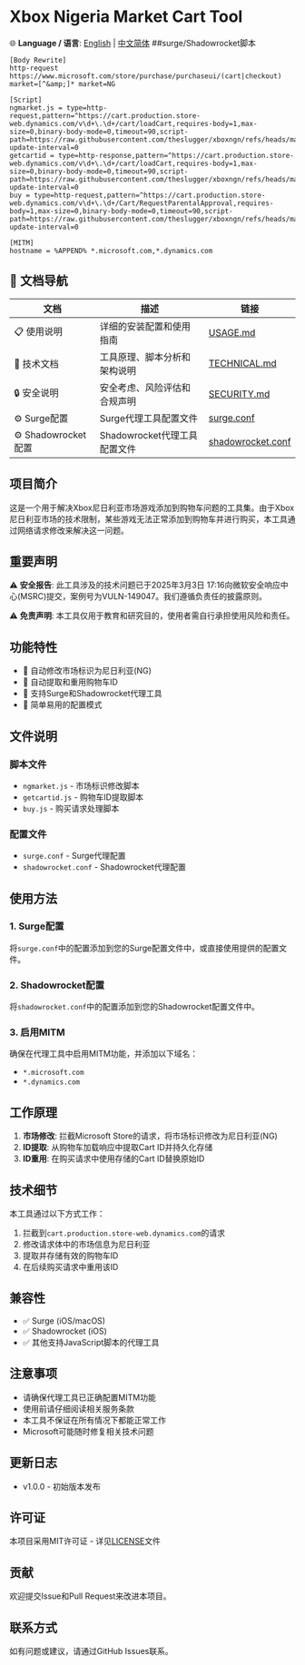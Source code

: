 # Xbox Nigeria Market Cart Tool

🌐 **Language / 语言**: [English](README_EN.md) | [中文简体](README.md)
##surge/Shadowrocket脚本
```
[Body Rewrite]
http-request https://www.microsoft.com/store/purchase/purchaseui/(cart|checkout) market=[^&amp;]* market=NG

[Script]
ngmarket.js = type=http-request,pattern=^https://cart.production.store-web.dynamics.com/v\d+\.\d+/cart/loadCart,requires-body=1,max-size=0,binary-body-mode=0,timeout=90,script-path=https://raw.githubusercontent.com/theslugger/xboxngn/refs/heads/main/ngmarket.js,script-update-interval=0
getcartid = type=http-response,pattern=^https://cart.production.store-web.dynamics.com/v\d+\.\d+/cart/loadCart,requires-body=1,max-size=0,binary-body-mode=0,timeout=90,script-path=https://raw.githubusercontent.com/theslugger/xboxngn/refs/heads/main/getcartid.js,script-update-interval=0
buy = type=http-request,pattern=^https://cart.production.store-web.dynamics.com/v\d+\.\d+/Cart/RequestParentalApproval,requires-body=1,max-size=0,binary-body-mode=0,timeout=90,script-path=https://raw.githubusercontent.com/theslugger/xboxngn/refs/heads/main/buy.js,script-update-interval=0

[MITM]
hostname = %APPEND% *.microsoft.com,*.dynamics.com
```

## 📖 文档导航

| 文档 | 描述 | 链接 |
|------|------|------|
| 📋 使用说明 | 详细的安装配置和使用指南 | [USAGE.md](docs/USAGE.md) |
| 🔧 技术文档 | 工具原理、脚本分析和架构说明 | [TECHNICAL.md](docs/TECHNICAL.md) |
| 🔒 安全说明 | 安全考虑、风险评估和合规声明 | [SECURITY.md](docs/SECURITY.md) |
| ⚙️ Surge配置 | Surge代理工具配置文件 | [surge.conf](config/surge.conf) |
| ⚙️ Shadowrocket配置 | Shadowrocket代理工具配置文件 | [shadowrocket.conf](config/shadowrocket.conf) |

## 项目简介

这是一个用于解决Xbox尼日利亚市场游戏添加到购物车问题的工具集。由于Xbox尼日利亚市场的技术限制，某些游戏无法正常添加到购物车并进行购买，本工具通过网络请求修改来解决这一问题。

## 重要声明

⚠️ **安全报告**: 此工具涉及的技术问题已于2025年3月3日 17:16向微软安全响应中心(MSRC)提交，案例号为VULN-149047。我们遵循负责任的披露原则。

⚠️ **免责声明**: 本工具仅用于教育和研究目的，使用者需自行承担使用风险和责任。

## 功能特性

- 🛒 自动修改市场标识为尼日利亚(NG)
- 🔄 自动提取和重用购物车ID
- 📱 支持Surge和Shadowrocket代理工具
- 🔧 简单易用的配置模式

## 文件说明

### 脚本文件

- `ngmarket.js` - 市场标识修改脚本
- `getcartid.js` - 购物车ID提取脚本  
- `buy.js` - 购买请求处理脚本

### 配置文件

- `surge.conf` - Surge代理配置
- `shadowrocket.conf` - Shadowrocket代理配置

## 使用方法

### 1. Surge配置

将`surge.conf`中的配置添加到您的Surge配置文件中，或直接使用提供的配置文件。

### 2. Shadowrocket配置

将`shadowrocket.conf`中的配置添加到您的Shadowrocket配置文件中。

### 3. 启用MITM

确保在代理工具中启用MITM功能，并添加以下域名：
- `*.microsoft.com`
- `*.dynamics.com`

## 工作原理

1. **市场修改**: 拦截Microsoft Store的请求，将市场标识修改为尼日利亚(NG)
2. **ID提取**: 从购物车加载响应中提取Cart ID并持久化存储
3. **ID重用**: 在购买请求中使用存储的Cart ID替换原始ID

## 技术细节

本工具通过以下方式工作：

1. 拦截到`cart.production.store-web.dynamics.com`的请求
2. 修改请求体中的市场信息为尼日利亚
3. 提取并存储有效的购物车ID
4. 在后续购买请求中重用该ID

## 兼容性

- ✅ Surge (iOS/macOS)
- ✅ Shadowrocket (iOS)
- ✅ 其他支持JavaScript脚本的代理工具

## 注意事项

- 请确保代理工具已正确配置MITM功能
- 使用前请仔细阅读相关服务条款
- 本工具不保证在所有情况下都能正常工作
- Microsoft可能随时修复相关技术问题

## 更新日志

- v1.0.0 - 初始版本发布

## 许可证

本项目采用MIT许可证 - 详见[LICENSE](LICENSE)文件

## 贡献

欢迎提交Issue和Pull Request来改进本项目。

## 联系方式

如有问题或建议，请通过GitHub Issues联系。 
